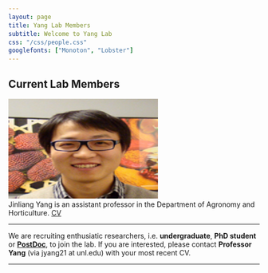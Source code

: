 ```yaml
---
layout: page
title: Yang Lab Members
subtitle: Welcome to Yang Lab
css: "/css/people.css"
googlefonts: ["Monoton", "Lobster"]
---
```



## Current Lab Members


<div class="responsive">
  <div class="img">
    <a target="_blank" href="/img/photo/Yang_Jinliang.jpg">
      <img src="/img/photo/Yang_Jinliang.jpg" alt="Jinliang Yang" width="300" height="200">
    </a>
    <div class="desc">Jinliang Yang is an assistant professor in the Department of Agronomy and Horticulture. 
    <a href="/img/CV_Yang_2017_June.pdf"> CV </a></div>
  </div>
</div>

<div class="clearfix"></div>



---------------

We are recruiting enthusiatic researchers, i.e. **undergraduate**, **PhD student** or [**PostDoc**](/img/YangLab-postdoc-position.pdf), to join the lab. If you are interested, please contact **Professor Yang** (via jyang21 at unl.edu) with your most recent CV. 

----------------------------

